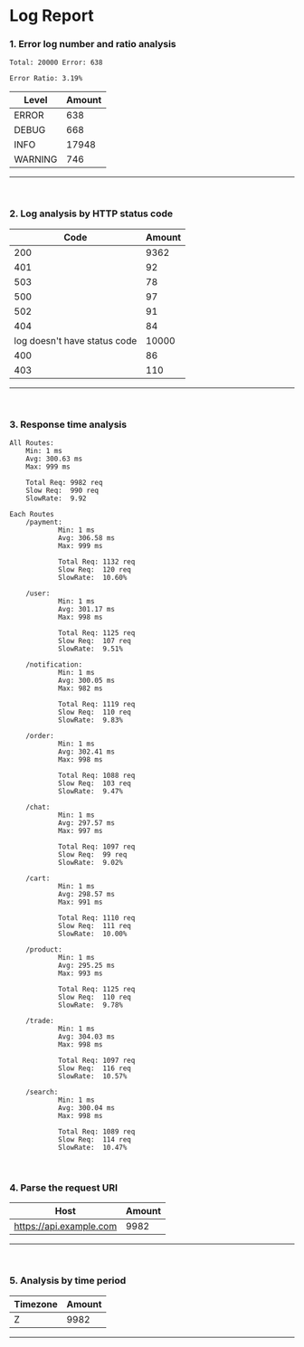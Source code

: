 # Log Report

### 1. Error log number and ratio analysis
	Total: 20000 Error: 638

	Error Ratio: 3.19%

| Level | Amount |
|-----------|-------|
| ERROR | 638 |
| DEBUG | 668 |
| INFO | 17948 |
| WARNING | 746 |

---


<br>

### 2. Log analysis by HTTP status code
| Code | Amount |
|-----------|-------|
| 200 | 9362 |
| 401 | 92 |
| 503 | 78 |
| 500 | 97 |
| 502 | 91 |
| 404 | 84 |
| log doesn't have status code | 10000 |
| 400 | 86 |
| 403 | 110 |

---


<br>

### 3. Response time analysis
	All Routes:
		Min: 1 ms
		Avg: 300.63 ms
		Max: 999 ms
		
		Total Req: 9982 req 
		Slow Req:  990 req
		SlowRate:  9.92
	
	Each Routes
		/payment:
				Min: 1 ms
				Avg: 306.58 ms
				Max: 999 ms

				Total Req: 1132 req 
				Slow Req:  120 req
				SlowRate:  10.60%

		/user:
				Min: 1 ms
				Avg: 301.17 ms
				Max: 998 ms

				Total Req: 1125 req 
				Slow Req:  107 req
				SlowRate:  9.51%

		/notification:
				Min: 1 ms
				Avg: 300.05 ms
				Max: 982 ms

				Total Req: 1119 req 
				Slow Req:  110 req
				SlowRate:  9.83%

		/order:
				Min: 1 ms
				Avg: 302.41 ms
				Max: 998 ms

				Total Req: 1088 req 
				Slow Req:  103 req
				SlowRate:  9.47%

		/chat:
				Min: 1 ms
				Avg: 297.57 ms
				Max: 997 ms

				Total Req: 1097 req 
				Slow Req:  99 req
				SlowRate:  9.02%

		/cart:
				Min: 1 ms
				Avg: 298.57 ms
				Max: 991 ms

				Total Req: 1110 req 
				Slow Req:  111 req
				SlowRate:  10.00%

		/product:
				Min: 1 ms
				Avg: 295.25 ms
				Max: 993 ms

				Total Req: 1125 req 
				Slow Req:  110 req
				SlowRate:  9.78%

		/trade:
				Min: 1 ms
				Avg: 304.03 ms
				Max: 998 ms

				Total Req: 1097 req 
				Slow Req:  116 req
				SlowRate:  10.57%

		/search:
				Min: 1 ms
				Avg: 300.04 ms
				Max: 998 ms

				Total Req: 1089 req 
				Slow Req:  114 req
				SlowRate:  10.47%





<br>

### 4. Parse the request URI
| Host | Amount |
|-----------|-------|
| https://api.example.com | 9982 |

---


<br>

### 5. Analysis by time period 
| Timezone | Amount |
|-----------|-------|
| Z | 9982 |

---
